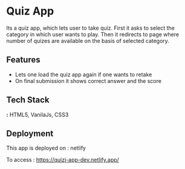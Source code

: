 
# Quiz App

Its a quiz app, which lets user to take quiz. First it asks to select the category in which user wants to play. Then it redirects to page where number of quizes are available on the basis of selected category.


## Features

- Lets one load the quiz app again if one wants to retake
- On final submission it shows correct answer and the score


## Tech Stack

**:** HTML5, VanilaJs, CSS3


## Deployment

This app is deployed on : netlify

To access : https://quizj-app-dev.netlify.app/


